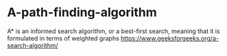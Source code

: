 # A-path-finding-algorithm 

A* is an informed search algorithm, or a best-first search, meaning that it is formulated in terms of weighted graphs
https://www.geeksforgeeks.org/a-search-algorithm/


